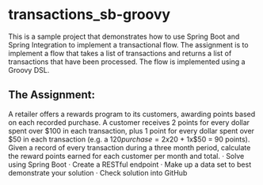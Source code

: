 # transactions_sb-groovy

This is a sample project that demonstrates how to use Spring Boot and Spring Integration to implement a transactional flow.
The assignment is to implement a flow that takes a list of transactions and returns a list of transactions that have been processed.
The flow is implemented using a Groovy DSL.

## The Assignment: 

 A retailer offers a rewards program to its customers, awarding points based on each recorded purchase.
 A customer receives 2 points for every dollar spent over $100 in each transaction, plus 1 point for every dollar spent over $50 in each transaction
 (e.g. a $120 purchase = 2x$20 + 1x$50 = 90 points).
 Given a record of every transaction during a three month period, calculate the reward points earned for each customer per month and total.
 ·       Solve using Spring Boot
 ·       Create a RESTful endpoint
 ·       Make up a data set to best demonstrate your solution
 ·       Check solution into GitHub

